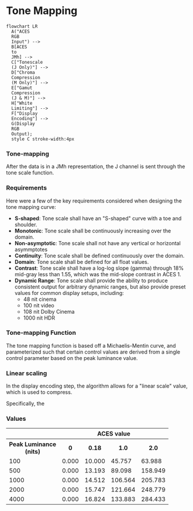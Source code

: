<!-- SPDX-License-Identifier: CC-BY-4.0 -->
<!-- Copyright Contributors to the ACES Documentation -->


Tone Mapping
==================

``` mermaid
flowchart LR
  A("ACES 
  RGB 
  Input") --> 
  B[ACES 
  to 
  JMh] --> 
  C["Tonescale 
  (J Only)"] --> 
  D["Chroma 
  Compression 
  (M Only)"] --> 
  E["Gamut 
  Compression 
  (J & M)"] --> 
  H["White
  Limiting"] --> 
  F["Display 
  Encoding"] --> 
  G(Display 
  RGB 
  Output);
  style C stroke-width:4px
```

### Tone-mapping

After the data is in a JMh representation, the J channel is sent through the tone scale function. 

### Requirements
Here were a few of the key requirements considered when designing the tone mapping curve:

* **S-shaped**: Tone scale shall have an "S-shaped" curve with a toe and shoulder.
* **Monotonic**: Tone scale shall be continuously increasing over the domain.
* **Non-asymptotic**: Tone scale shall not have any vertical or horizontal asymmptotes
* **Continuity**: Tone scale shall be defined continuously over the domain.
* **Domain**: Tone scale shall be defined for all float values.
* **Contrast**: Tone scale shall have a log-log slope (gamma) through 18% mid-gray less than 1.55, which was the mid-slope contrast in ACES 1.
* **Dynamic Range**: Tone scale shall provide the ability to produce consistent output for arbitrary dynamic ranges, but also provide preset values for common display setups, including:
    * 48 nit cinema
    * 100 nit video
    * 108 nit Dolby Cinema
    * 1000 nit HDR

### Tone-mapping Function
The tone mapping function is based off a Michaelis-Mentin curve, and parameterized such that certain control values are derived from a single control parameter based on the peak luminance value. 


### Linear scaling
In the display encoding step, the algorithm allows for a "linear scale" value, which is used to compress. 

Specifically, the 



### Values

<table>
    <tr>
        <th></th>
        <th colspan="4" style="text-align:center">ACES value</th>
    </tr>
    <tr>
        <th style="text-align:center">Peak Luminance<br>(nits)</th>
        <th style="text-align:center">0</th>
        <th style="text-align:center">0.18</th>
        <th style="text-align:center">1.0</th>
        <th style="text-align:center">2.0</th>
    </tr>
    <tr>
      <td>100</td>
      <td>0.000</td>
      <td>10.000</td>
      <td>45.757</td>
      <td>63.988</td>
    </tr>
    <tr>
      <td>500</td>
      <td>0.000</td>
      <td>13.193</td>
      <td>89.098</td>
      <td>158.949</td>
    </tr>
    <tr>
      <td>1000</td>
      <td>0.000</td>
      <td>14.512</td>
      <td>106.564</td>
      <td>205.783</td>
    </tr>
    <tr>
      <td>2000</td>
      <td>0.000</td>
      <td>15.747</td>
      <td>121.664</td>
      <td>248.779</td>
    </tr>
    <tr>
      <td>4000</td>
      <td>0.000</td>
      <td>16.824</td>
      <td>133.883</td>
      <td>284.433</td>
    </tr>
</table>